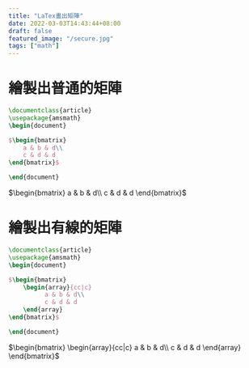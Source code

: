 ```yaml
---
title: "LaTex畫出矩陣"
date: 2022-03-03T14:43:44+08:00
draft: false
featured_image: "/secure.jpg"
tags: ["math"]
---
```


# 繪製出普通的矩陣

```latex
\documentclass{article}
\usepackage{amsmath}
\begin{document}

$\begin{bmatrix}
    a & b & d\\ 
    c & d & d
\end{bmatrix}$

\end{document}
```
<p>
$\begin{bmatrix}
    a & b & d\\ 
    c & d & d
\end{bmatrix}$
</p>

# 繪製出有線的矩陣

```latex
\documentclass{article}
\usepackage{amsmath}
\begin{document}

$\begin{bmatrix}
	\begin{array}{cc|c}
		  a & b & d\\ 
		  c & d & d
	\end{array}
\end{bmatrix}$

\end{document}
```

<p>
$\begin{bmatrix}
	\begin{array}{cc|c}
		  a & b & d\\ 
		  c & d & d
	\end{array}
\end{bmatrix}$

</p>

<script>
MathJax = {
  tex: {
    inlineMath: [['$', '$'], ['\\(', '\\)']]
  }
};
</script>
<script id="MathJax-script" async
  src="https://cdn.jsdelivr.net/npm/mathjax@3/es5/tex-chtml.js">
</script>